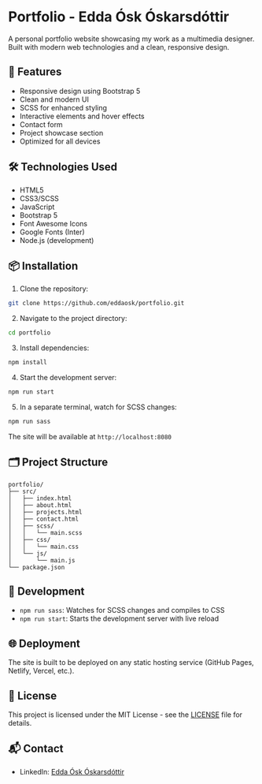 # Portfolio - Edda Ósk Óskarsdóttir

A personal portfolio website showcasing my work as a multimedia designer. Built with modern web technologies and a clean, responsive design.

## 🚀 Features

-   Responsive design using Bootstrap 5
-   Clean and modern UI
-   SCSS for enhanced styling
-   Interactive elements and hover effects
-   Contact form
-   Project showcase section
-   Optimized for all devices

## 🛠 Technologies Used

-   HTML5
-   CSS3/SCSS
-   JavaScript
-   Bootstrap 5
-   Font Awesome Icons
-   Google Fonts (Inter)
-   Node.js (development)

## 📦 Installation

1. Clone the repository:

```bash
git clone https://github.com/eddaosk/portfolio.git
```

2. Navigate to the project directory:

```bash
cd portfolio
```

3. Install dependencies:

```bash
npm install
```

4. Start the development server:

```bash
npm run start
```

5. In a separate terminal, watch for SCSS changes:

```bash
npm run sass
```

The site will be available at `http://localhost:8080`

## 🗂 Project Structure

```
portfolio/
├── src/
│   ├── index.html
│   ├── about.html
│   ├── projects.html
│   ├── contact.html
│   ├── scss/
│   │   └── main.scss
│   ├── css/
│   │   └── main.css
│   └── js/
│       └── main.js
└── package.json
```

## 🔧 Development

-   `npm run sass`: Watches for SCSS changes and compiles to CSS
-   `npm run start`: Starts the development server with live reload

## 🌐 Deployment

The site is built to be deployed on any static hosting service (GitHub Pages, Netlify, Vercel, etc.).

## 📝 License

This project is licensed under the MIT License - see the [LICENSE](LICENSE) file for details.

## 📬 Contact

-   LinkedIn: [Edda Ósk Óskarsdóttir](https://www.linkedin.com/in/eddaoskarsdottir/)
